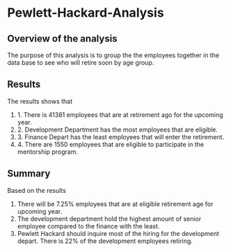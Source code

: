 
# Pewlett-Hackard-Analysis

## Overview of the analysis

<p>The purpose of this analysis is to group the the employees together in the data base to see who will retire soon by age group.</p>

## Results

<p>The results shows that 
<ol>
<li>1. There is 41381 employees that are at retirement ago for the upcoming year.</li>
<li>2. Development Department has the most employees that are eligible.</li>
<li>3. Finance Depart has the least employees that will enter the retirement.</li>
<li>4. There are 1550 employees that are eligible to participate in the mentorship program.</li>
</ol>


## Summary

Based on the results
<ol>
<li>There will be 7.25% employees that are at eligible retirement age for upcoming year. </li>
<li>The development department hold the highest amount of senior employee compared to the finance with the least.</li>
<li>Pewlett Hackard should inquire most of the hiring for the development depart. There is 22% of the development employees retiring.</li>
</ol>
